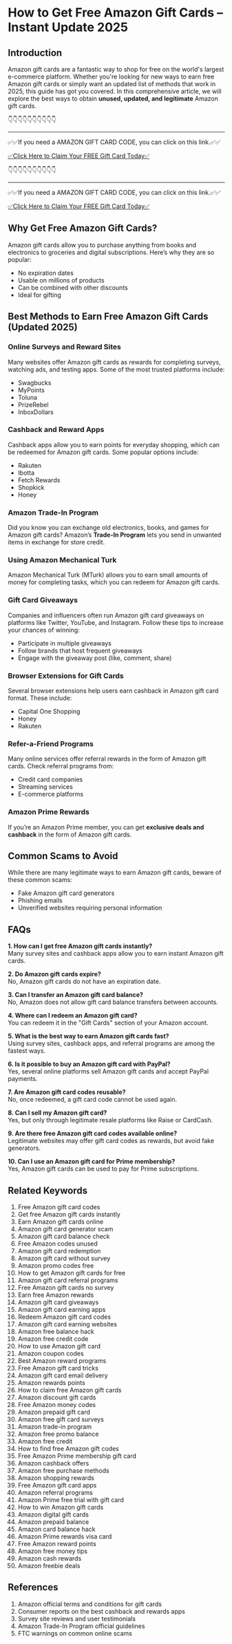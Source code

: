 # How to Get Free Amazon Gift Cards – Instant Update 2025  

## Introduction  
Amazon gift cards are a fantastic way to shop for free on the world's largest e-commerce platform. Whether you're looking for new ways to earn free Amazon gift cards or simply want an updated list of methods that work in 2025, this guide has got you covered. In this comprehensive article, we will explore the best ways to obtain **unused, updated, and legitimate** Amazon gift cards.  

👇👇👇👇👇👇👇👇👇👇

---

✅✅If you need a AMAZON GIFT CARD CODE, you can click on this link.✅✅

[✅Click Here to Claim Your FREE Gift Card Today✅](https://therewardgate.com/free-amazon-code/)

👇👇👇👇👇👇👇👇👇👇

---

✅✅If you need a AMAZON GIFT CARD CODE, you can click on this link.✅✅

[✅Click Here to Claim Your FREE Gift Card Today✅](https://therewardgate.com/free-amazon-code/)

## Why Get Free Amazon Gift Cards?  

Amazon gift cards allow you to purchase anything from books and electronics to groceries and digital subscriptions. Here’s why they are so popular:  
- No expiration dates  
- Usable on millions of products  
- Can be combined with other discounts  
- Ideal for gifting  

## Best Methods to Earn Free Amazon Gift Cards (Updated 2025)  

### Online Surveys and Reward Sites  
Many websites offer Amazon gift cards as rewards for completing surveys, watching ads, and testing apps. Some of the most trusted platforms include:  
- Swagbucks  
- MyPoints  
- Toluna  
- PrizeRebel  
- InboxDollars  

### Cashback and Reward Apps  
Cashback apps allow you to earn points for everyday shopping, which can be redeemed for Amazon gift cards. Some popular options include:  
- Rakuten  
- Ibotta  
- Fetch Rewards  
- Shopkick  
- Honey  

### Amazon Trade-In Program  
Did you know you can exchange old electronics, books, and games for Amazon gift cards? Amazon’s **Trade-In Program** lets you send in unwanted items in exchange for store credit.  

### Using Amazon Mechanical Turk  
Amazon Mechanical Turk (MTurk) allows you to earn small amounts of money for completing tasks, which you can redeem for Amazon gift cards.  

### Gift Card Giveaways  
Companies and influencers often run Amazon gift card giveaways on platforms like Twitter, YouTube, and Instagram. Follow these tips to increase your chances of winning:  
- Participate in multiple giveaways  
- Follow brands that host frequent giveaways  
- Engage with the giveaway post (like, comment, share)  

### Browser Extensions for Gift Cards  
Several browser extensions help users earn cashback in Amazon gift card format. These include:  
- Capital One Shopping  
- Honey  
- Rakuten  

### Refer-a-Friend Programs  
Many online services offer referral rewards in the form of Amazon gift cards. Check referral programs from:  
- Credit card companies  
- Streaming services  
- E-commerce platforms  

### Amazon Prime Rewards  
If you’re an Amazon Prime member, you can get **exclusive deals and cashback** in the form of Amazon gift cards.  

## Common Scams to Avoid  
While there are many legitimate ways to earn Amazon gift cards, beware of these common scams:  
- Fake Amazon gift card generators  
- Phishing emails  
- Unverified websites requiring personal information  

## FAQs  

**1. How can I get free Amazon gift cards instantly?**  
Many survey sites and cashback apps allow you to earn instant Amazon gift cards.  

**2. Do Amazon gift cards expire?**  
No, Amazon gift cards do not have an expiration date.  

**3. Can I transfer an Amazon gift card balance?**  
No, Amazon does not allow gift card balance transfers between accounts.  

**4. Where can I redeem an Amazon gift card?**  
You can redeem it in the "Gift Cards" section of your Amazon account.  

**5. What is the best way to earn Amazon gift cards fast?**  
Using survey sites, cashback apps, and referral programs are among the fastest ways.  

**6. Is it possible to buy an Amazon gift card with PayPal?**  
Yes, several online platforms sell Amazon gift cards and accept PayPal payments.  

**7. Are Amazon gift card codes reusable?**  
No, once redeemed, a gift card code cannot be used again.  

**8. Can I sell my Amazon gift card?**  
Yes, but only through legitimate resale platforms like Raise or CardCash.  

**9. Are there free Amazon gift card codes available online?**  
Legitimate websites may offer gift card codes as rewards, but avoid fake generators.  

**10. Can I use an Amazon gift card for Prime membership?**  
Yes, Amazon gift cards can be used to pay for Prime subscriptions.  

## Related Keywords  
1. Free Amazon gift card codes  
2. Get free Amazon gift cards instantly  
3. Earn Amazon gift cards online  
4. Amazon gift card generator scam  
5. Amazon gift card balance check  
6. Free Amazon codes unused  
7. Amazon gift card redemption  
8. Amazon gift card without survey  
9. Amazon promo codes free  
10. How to get Amazon gift cards for free  
11. Amazon gift card referral programs  
12. Free Amazon gift cards no survey  
13. Earn free Amazon rewards  
14. Amazon gift card giveaways  
15. Amazon gift card earning apps  
16. Redeem Amazon gift card codes  
17. Amazon gift card earning websites  
18. Amazon free balance hack  
19. Amazon free credit code  
20. How to use Amazon gift card  
21. Amazon coupon codes  
22. Best Amazon reward programs  
23. Free Amazon gift card tricks  
24. Amazon gift card email delivery  
25. Amazon rewards points  
26. How to claim free Amazon gift cards  
27. Amazon discount gift cards  
28. Free Amazon money codes  
29. Amazon prepaid gift card  
30. Amazon free gift card surveys  
31. Amazon trade-in program  
32. Amazon free promo balance  
33. Amazon free credit  
34. How to find free Amazon gift codes  
35. Free Amazon Prime membership gift card  
36. Amazon cashback offers  
37. Amazon free purchase methods  
38. Amazon shopping rewards  
39. Free Amazon gift card apps  
40. Amazon referral programs  
41. Amazon Prime free trial with gift card  
42. How to win Amazon gift cards  
43. Amazon digital gift cards  
44. Amazon prepaid balance  
45. Amazon card balance hack  
46. Amazon Prime rewards visa card  
47. Free Amazon reward points  
48. Amazon free money tips  
49. Amazon cash rewards  
50. Amazon freebie deals  

## References  
1. Amazon official terms and conditions for gift cards  
2. Consumer reports on the best cashback and rewards apps  
3. Survey site reviews and user testimonials  
4. Amazon Trade-In Program official guidelines  
5. FTC warnings on common online scams  
